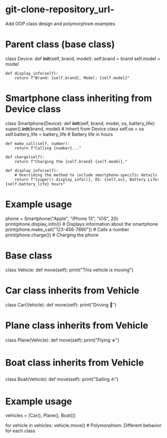 # git-clone-repository_url-
Add OOP class design and polymorphism examples
# Parent class (base class)
class Device:
    def __init__(self, brand, model):
        self.brand = brand
        self.model = model

    def display_info(self):
        return f"Brand: {self.brand}, Model: {self.model}"

# Smartphone class inheriting from Device class
class Smartphone(Device):
    def __init__(self, brand, model, os, battery_life):
        super().__init__(brand, model)  # Inherit from Device class
        self.os = os
        self.battery_life = battery_life  # Battery life in hours

    def make_call(self, number):
        return f"Calling {number}..."

    def charge(self):
        return f"Charging the {self.brand} {self.model}."

    def display_info(self):
        # Overriding the method to include smartphone-specific details
        return f"{super().display_info()}, OS: {self.os}, Battery Life: {self.battery_life} hours"

# Example usage
phone = Smartphone("Apple", "iPhone 13", "iOS", 20)
print(phone.display_info())  # Displays information about the smartphone
print(phone.make_call("123-456-7890"))  # Calls a number
print(phone.charge())  # Charging the phone
# Base class
class Vehicle:
    def move(self):
        print("This vehicle is moving")

# Car class inherits from Vehicle
class Car(Vehicle):
    def move(self):
        print("Driving 🚗")

# Plane class inherits from Vehicle
class Plane(Vehicle):
    def move(self):
        print("Flying ✈️")

# Boat class inherits from Vehicle
class Boat(Vehicle):
    def move(self):
        print("Sailing ⛵")

# Example usage
vehicles = [Car(), Plane(), Boat()]

for vehicle in vehicles:
    vehicle.move()  # Polymorphism: Different behavior for each class
